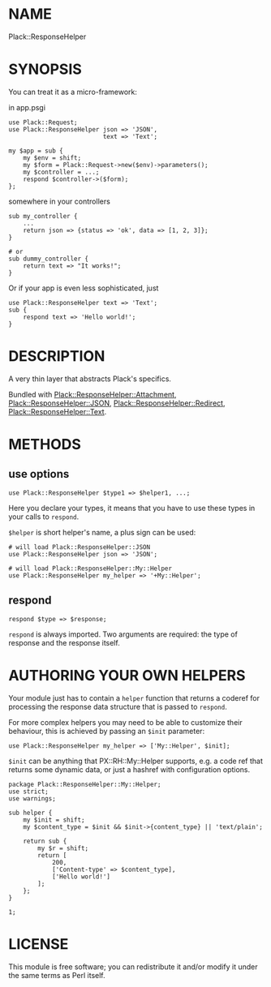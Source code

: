 # NAME

Plack::ResponseHelper

# SYNOPSIS

You can treat it as a micro-framework:

in app.psgi

    use Plack::Request;
    use Plack::ResponseHelper json => 'JSON',
                              text => 'Text';

    my $app = sub {
        my $env = shift;
        my $form = Plack::Request->new($env)->parameters();
        my $controller = ...;
        respond $controller->($form);
    };

somewhere in your controllers

    sub my_controller {
        ...
        return json => {status => 'ok', data => [1, 2, 3]};
    }

    # or
    sub dummy_controller {
        return text => "It works!";
    }

Or if your app is even less sophisticated, just

    use Plack::ResponseHelper text => 'Text';
    sub {
        respond text => 'Hello world!';
    }

# DESCRIPTION

A very thin layer that abstracts Plack's specifics.

Bundled with
[Plack::ResponseHelper::Attachment](http://search.cpan.org/perldoc?Plack::ResponseHelper::Attachment),
[Plack::ResponseHelper::JSON](http://search.cpan.org/perldoc?Plack::ResponseHelper::JSON),
[Plack::ResponseHelper::Redirect](http://search.cpan.org/perldoc?Plack::ResponseHelper::Redirect),
[Plack::ResponseHelper::Text](http://search.cpan.org/perldoc?Plack::ResponseHelper::Text).

# METHODS

## use options

    use Plack::ResponseHelper $type1 => $helper1, ...;

Here you declare your types, it means that you have to use these types
in your calls to `respond`.

`$helper` is short helper's name, a plus sign can be used:

    # will load Plack::ResponseHelper::JSON
    use Plack::ResponseHelper json => 'JSON';

    # will load Plack::ResponseHelper::My::Helper
    use Plack::ResponseHelper my_helper => '+My::Helper';

## respond

    respond $type => $response;

`respond` is always imported.
Two arguments are required: the type of response and the response itself.

# AUTHORING YOUR OWN HELPERS

Your module just has to contain a `helper` function that returns a coderef
for processing the response data structure that is passed to `respond`.

For more complex helpers you may need to be able to customize their behaviour,
this is achieved by passing an `$init` parameter:

    use Plack::ResponseHelper my_helper => ['My::Helper', $init];

`$init` can be anything that PX::RH::My::Helper supports, e.g. a code ref
that returns some dynamic data, or just a hashref with configuration options.

    package Plack::ResponseHelper::My::Helper;
    use strict;
    use warnings;

    sub helper {
        my $init = shift;
        my $content_type = $init && $init->{content_type} || 'text/plain';

        return sub {
            my $r = shift;
            return [
                200,
                ['Content-type' => $content_type],
                ['Hello world!']
            ];
        };
    }

    1;

# LICENSE

This module is free software; you can redistribute it and/or modify
it under the same terms as Perl itself.
